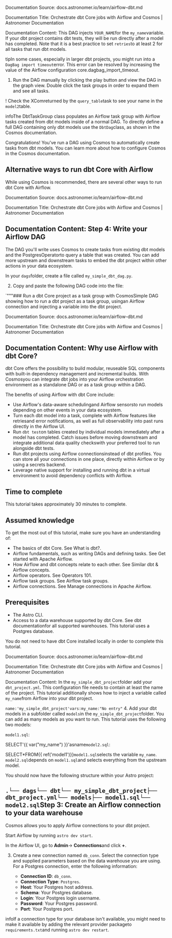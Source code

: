 Documentation Source:
docs.astronomer.io/learn/airflow-dbt.md

Documentation Title:
Orchestrate dbt Core jobs with Airflow and Cosmos | Astronomer Documentation

Documentation Content:
This DAG injects `YOUR_NAME`for the `my_name`variable. If your dbt project contains dbt tests, they will be run directly after a model has completed. Note that it is a best practice to set `retries`to at least 2 for all tasks that run dbt models.

tipIn some cases, especially in larger dbt projects, you might run into a `DagBag import timeout`error.
This error can be resolved by increasing the value of the Airflow configuration core.dagbag\_import\_timeout.

1. Run the DAG manually by clicking the play button and view the DAG in the graph view. Double click the task groups in order to expand them and see all tasks.

!
Check the XComreturned by the `query_table`task to see your name in the `model2`table.


infoThe DbtTaskGroup class populates an Airflow task group with Airflow tasks created from dbt models inside of a normal DAG. To directly define a full DAG containing only dbt models use the `DbtDag`class, as shown in the Cosmos documentation.

Congratulations! You've run a DAG using Cosmos to automatically create tasks from dbt models. You can learn more about how to configure Cosmos in the Cosmos documentation.

Alternative ways to run dbt Core with Airflow​
----------------------------------------------

While using Cosmos is recommended, there are several other ways to run dbt Core with Airflow.



Documentation Source:
docs.astronomer.io/learn/airflow-dbt.md

Documentation Title:
Orchestrate dbt Core jobs with Airflow and Cosmos | Astronomer Documentation

Documentation Content:
Step 4: Write your Airflow DAG​
-------------------------------

The DAG you'll write uses Cosmos to create tasks from existing dbt models and the PostgresOperatorto query a table that was created. You can add more upstream and downstream tasks to embed the dbt project within other actions in your data ecosystem.

In your `dags`folder, create a file called `my_simple_dbt_dag.py`.

2. Copy and paste the following DAG code into the file:

`"""### Run a dbt Core project as a task group with CosmosSimple DAG showing how to run a dbt project as a task group, usingan Airflow connection and injecting a variable into the dbt project.



Documentation Source:
docs.astronomer.io/learn/airflow-dbt.md

Documentation Title:
Orchestrate dbt Core jobs with Airflow and Cosmos | Astronomer Documentation

Documentation Content:
Why use Airflow with dbt Core?​
-------------------------------

dbt Core offers the possibility to build modular, reuseable SQL components with built-in dependency management and incremental builds. With Cosmosyou can integrate dbt jobs into your Airflow orchestration environment as a standalone DAG or as a task group within a DAG.

The benefits of using Airflow with dbt Core include:

* Use Airflow's data-aware schedulingand Airflow sensorsto run models depending on other events in your data ecosystem.
* Turn each dbt model into a task, complete with Airflow features like retriesand error notifications, as well as full observability into past runs directly in the Airflow UI.
* Run `dbt test`on tables created by individual models immediately after a model has completed. Catch issues before moving downstream and integrate additional data quality checkswith your preferred tool to run alongside dbt tests.
* Run dbt projects using Airflow connectionsinstead of dbt profiles. You can store all your connections in one place, directly within Airflow or by using a secrets backend.
* Leverage native support for installing and running dbt in a virtual environment to avoid dependency conflicts with Airflow.

Time to complete​
-----------------

This tutorial takes approximately 30 minutes to complete.

Assumed knowledge​
------------------

To get the most out of this tutorial, make sure you have an understanding of:

* The basics of dbt Core. See What is dbt?.
* Airflow fundamentals, such as writing DAGs and defining tasks. See Get started with Apache Airflow.
* How Airflow and dbt concepts relate to each other. See Similar dbt & Airflow concepts.
* Airflow operators. See Operators 101.
* Airflow task groups. See Airflow task groups.
* Airflow connections. See Manage connections in Apache Airflow.

Prerequisites​
--------------

* The Astro CLI.
* Access to a data warehouse supported by dbt Core. See dbt documentationfor all supported warehouses. This tutorial uses a Postgres database.

You do not need to have dbt Core installed locally in order to complete this tutorial.



Documentation Source:
docs.astronomer.io/learn/airflow-dbt.md

Documentation Title:
Orchestrate dbt Core jobs with Airflow and Cosmos | Astronomer Documentation

Documentation Content:
In the `my_simple_dbt_project`folder add your `dbt_project.yml`. This configuration file needs to contain at least the name of the project. This tutorial additionally shows how to inject a variable called `my_name`from Airflow into your dbt project.

`name:'my_simple_dbt_project'vars:my_name:"No entry"`
4. Add your dbt models in a subfolder called `models`in the `my_simple_dbt_project`folder. You can add as many models as you want to run. This tutorial uses the following two models:

`model1.sql`:

SELECT'{{ var("my\_name") }}'asname`model2.sql`:

SELECT\*FROM{{ ref('model1')}}`model1.sql`selects the variable `my_name`. `model2.sql`depends on `model1.sql`and selects everything from the upstream model.

You should now have the following structure within your Astro project:

`.└── dags└── dbt└── my_simple_dbt_project├── dbt_project.yml└── models├── model1.sql└── model2.sql`Step 3: Create an Airflow connection to your data warehouse​
------------------------------------------------------------

Cosmos allows you to apply Airflow connections to your dbt project.

Start Airflow by running `astro dev start`.

In the Airflow UI, go to **Admin**-> **Connections**and click **+**.

3. Create a new connection named `db_conn`. Select the connection type and supplied parameters based on the data warehouse you are using. For a Postgres connection, enter the following information:


	* **Connection ID**: `db_conn`.
	* **Connection Type**: `Postgres`.
	* **Host**: Your Postgres host address.
	* **Schema**: Your Postgres database.
	* **Login**: Your Postgres login username.
	* **Password**: Your Postgres password.
	* **Port**: Your Postgres port.

infoIf a connection type for your database isn't available, you might need to make it available by adding the relevant provider packageto `requirements.txt`and running `astro dev restart`.



